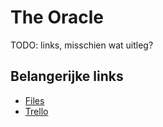 # The Oracle
TODO: links,  misschien wat uitleg?

## Belangerijke links
- [Files](https://mediacollegeamsterdam.sharepoint.com/:f:/r/teams/SD4BEINDEXAMENPVB2023-2024-OpdrachtB6/Gedeelde%20documenten/Opdracht%20B6/The%20Oracle?csf=1&web=1&e=UoNeZX)
- [Trello](https://trello.com/b/Qr0gimvE/examen-groep-b6)
